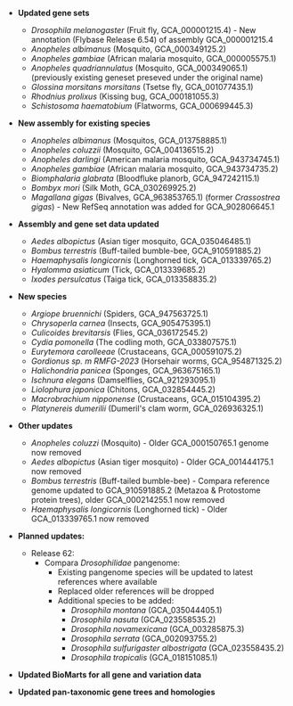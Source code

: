 - **Updated gene sets**
  - _Drosophila melanogaster_ (Fruit fly,  GCA\_000001215.4) - New annotation (Flybase Release 6.54) of assembly GCA\_000001215.4 
  - _Anopheles albimanus_ (Mosquito, GCA\_000349125.2)
  - _Anopheles gambiae_ (African malaria mosquito, GCA\_000005575.1)
  - _Anopheles quadriannulatus_ (Mosquito, GCA\_000349065.1) (previously existing geneset preseved under the original name)
  - _Glossina morsitans morsitans_ (Tsetse fly, GCA\_001077435.1)
  - _Rhodnius prolixus_ (Kissing bug, GCA\_000181055.3)
  - _Schistosoma haematobium_ (Flatworms, GCA\_000699445.3)

- **New assembly for existing species**
  - _Anopheles albimanus_ (Mosquitos, GCA\_013758885.1)
  - _Anopheles coluzzii_ (Mosquito, GCA\_004136515.2)
  - _Anopheles darlingi_ (American malaria mosquito, GCA\_943734745.1)
  - _Anopheles gambiae_ (African malaria mosquito, GCA\_943734735.2)
  - _Biomphalaria glabrata_ (Bloodfluke planorb, GCA\_947242115.1)
  - _Bombyx mori_ (Silk Moth, GCA\_030269925.2)
  - _Magallana gigas_ (Bivalves, GCA\_963853765.1) (former _Crassostrea gigas_) - New RefSeq annotation was added for GCA\_902806645.1

- **Assembly and gene set data updated**
  - _Aedes albopictus_ (Asian tiger mosquito, GCA\_035046485.1)
  - _Bombus terrestris_ (Buff-tailed bumble-bee, GCA\_910591885.2)
  - _Haemaphysalis longicornis_ (Longhorned tick, GCA\_013339765.2)
  - _Hyalomma asiaticum_ (Tick, GCA\_013339685.2)
  - _Ixodes persulcatus_ (Taiga tick, GCA\_013358835.2)

- **New species**
  - _Argiope bruennichi_ (Spiders, GCA\_947563725.1)
  - _Chrysoperla carnea_ (Insects, GCA\_905475395.1)
  - _Culicoides brevitarsis_ (Flies, GCA\_036172545.2)
  - _Cydia pomonella_ (The codling moth, GCA\_033807575.1)
  - _Eurytemora carolleeae_ (Crustaceans, GCA\_000591075.2)
  - _Gordionus sp. m RMFG-2023_ (Horsehair worms, GCA\_954871325.2)
  - _Halichondria panicea_ (Sponges, GCA\_963675165.1)
  - _Ischnura elegans_ (Damselflies, GCA\_921293095.1)
  - _Liolophura japonica_ (Chitons, GCA\_032854445.2)
  - _Macrobrachium nipponense_ (Crustaceans, GCA\_015104395.2)
  - _Platynereis dumerilii_ (Dumeril's clam worm, GCA\_026936325.1)

- **Other updates**
  - _Anopheles coluzzi_ (Mosquito) - Older GCA\_000150765.1 genome now removed
  - _Aedes albopictus_ (Asian tiger mosquito) -  Older GCA\_001444175.1 now removed
  - _Bombus terrestris_ (Buff-tailed bumble-bee) - Compara reference genome updated to GCA\_910591885.2 (Metazoa & Protostome protein trees), older GCA\_000214255.1 now removed
  - _Haemaphysalis longicornis_ (Longhorned tick) -  Older GCA\_013339765.1 now removed

- **Planned updates:**
    - Release 62:
      - Compara _Drosophilidae_ pangenome:
        - Existing pangenome species will be updated to latest references where available
        - Replaced older references will be dropped
        - Additional species to be added:
           - _Drosophila montana_ (GCA\_035044405.1)
           - _Drosophila nasuta_ (GCA\_023558535.2)
           - _Drosophila novamexicana_ (GCA\_003285875.3)
           - _Drosophila serrata_ (GCA\_002093755.2)
           - _Drosophila sulfurigaster albostrigata_ (GCA\_023558435.2)
           - _Drosophila tropicalis_ (GCA\_018151085.1)

- **Updated BioMarts for all gene and variation data**
- **Updated pan-taxonomic gene trees and homologies**
